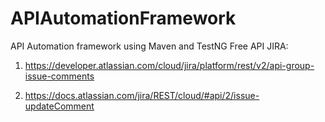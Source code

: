 # APIAutomationFramework
API Automation framework using Maven and TestNG
Free API JIRA:
1. https://developer.atlassian.com/cloud/jira/platform/rest/v2/api-group-issue-comments

2. https://docs.atlassian.com/jira/REST/cloud/#api/2/issue-updateComment

